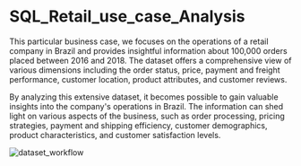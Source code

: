 # SQL_Retail_use_case_Analysis

This particular business case, we focuses on the operations of a retail company in Brazil and provides insightful information about 100,000 orders placed between 2016 and 2018. The dataset offers a comprehensive view of various dimensions including the order status, price, payment and freight performance, customer location, product attributes, and customer reviews.

By analyzing this extensive dataset, it becomes possible to gain valuable insights into the company's operations in Brazil. The information can shed light on various aspects of the business, such as order processing, pricing strategies, payment and shipping efficiency, customer demographics, product characteristics, and customer satisfaction levels.

![dataset_workflow](https://github.com/Shiv1143/SQL_Retail_use_case_Analysis/assets/105177971/05dbb9f3-e8ae-4099-b3b7-1ac49ee135ef)
